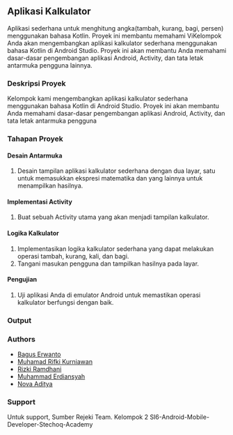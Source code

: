 ## Aplikasi Kalkulator

Aplikasi sederhana untuk menghitung angka(tambah, kurang, bagi, persen) menggunakan bahasa Kotlin. Proyek ini membantu memahami ViKelompok Anda akan mengembangkan aplikasi kalkulator sederhana menggunakan bahasa Kotlin di Android Studio. Proyek ini akan membantu Anda memahami dasar-dasar pengembangan aplikasi Android, Activity, dan tata letak antarmuka pengguna lainnya.

### Deskripsi Proyek

Kelompok kami mengembangkan aplikasi kalkulator sederhana menggunakan bahasa Kotlin di Android Studio. Proyek ini akan membantu Anda memahami dasar-dasar pengembangan aplikasi Android, Activity, dan tata letak antarmuka pengguna

### Tahapan Proyek

#### Desain Antarmuka
1.	Desain tampilan aplikasi kalkulator sederhana dengan dua layar, satu untuk memasukkan ekspresi matematika dan yang lainnya untuk menampilkan hasilnya.

#### Implementasi Activity
1.	Buat sebuah Activity utama yang akan menjadi tampilan kalkulator.

#### Logika Kalkulator
1.	Implementasikan logika kalkulator sederhana yang dapat melakukan operasi tambah, kurang, kali, dan bagi.
2.	Tangani masukan pengguna dan tampilkan hasilnya pada layar.

#### Pengujian
1.	Uji aplikasi Anda di emulator Android untuk memastikan operasi kalkulator berfungsi dengan baik.

### Output


### Authors

- [Bagus Erwanto](https://www.github.com/volumeee)
- [Muhamad Rifki Kurniawan](https://github.com/mrifki2204)
- [Rizki Ramdhani](https://github.com/RizkiRamdhani05)
- [Muhammad Erdiansyah](https://github.com/erdiansyahm)
- [Nova Aditya](https://github.com/NVdty)

### Support

Untuk support, Sumber Rejeki Team. Kelompok 2 SI6-Android-Mobile-Developer-Stechoq-Academy
